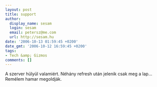 ```yaml
---
layout: post
title: support
author:
  display_name: sesam
  login: sesam
  email: petersz@me.com
  url: http://sesam.hu
date: '2006-10-13 01:59:45 +0200'
date_gmt: '2006-10-12 16:59:45 +0200'
tags:
- Tech &amp; Gizmos
comments: []
---
```


A szerver hülyül valamiért. Néhány refresh után jelenik csak meg a lap... Remélem hamar megoldják.
